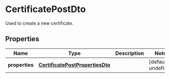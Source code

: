 # CertificatePostDto

Used to create a new certificate.
## Properties
| Name | Type | Description | Notes |
| ------------ | ------------- | ------------- | ------------- |
| **properties** | [**CertificatePostPropertiesDto**](CertificatePostPropertiesDto.md) |  | [default to undefined] |

